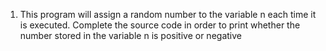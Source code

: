 1. This program will assign a random number to the variable n each time it is executed. Complete the source code in order to print whether the number stored in the variable n is positive or negative
